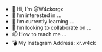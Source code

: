 - 👋 Hi, I’m @W4ckorgx
- 👀 I’m interested in ...
- 🌱 I’m currently learning ...
- 💞️ I’m looking to collaborate on ...
- 📫 How to reach me ...
- 💣 My Instagram Address: xr.w4ck 
<!---
W4ckorgx/W4ckorgx is a ✨ special ✨ repository because its `README.md` (this file) appears on your GitHub profile.
You can click the Preview link to take a look at your changes.
--->
